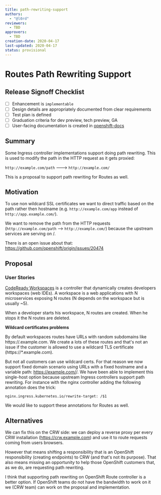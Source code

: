 ```yaml
---
title: path-rewriting-support
authors:
  - "@l0rd"
reviewers:
  - TBD
approvers:
  - TBD
creation-date: 2020-04-17
last-updated: 2020-04-17
status: provisional
---
```


# Routes Path Rewriting Support

## Release Signoff Checklist

- [ ] Enhancement is `implementable`
- [ ] Design details are appropriately documented from clear requirements
- [ ] Test plan is defined
- [ ] Graduation criteria for dev preview, tech preview, GA
- [ ] User-facing documentation is created in [openshift-docs](https://github.com/openshift/openshift-docs/)

## Summary

Some Ingress controller implementations support doing path rewriting. This is
used to modify the path in the HTTP request as it gets proxied:

`http://example.com/path` ---> `http://example.com/`

This is a proposal to support path rewriting for Routes as well.

## Motivation

To use non wildcard SSL certificates we want to direct traffic based on the path
rather then hostname (e.g. `http://example.com/app` instead of
`http://app.example.com/`).

We want to remove the path from the HTTP requests (`http://example.com/path` -->
`http://example.com/`) because the upstream services are serving on /.

There is an open issue about that: <https://github.com/openshift/origin/issues/20474>

## Proposal

### User Stories

[CodeReady Workspaces](https://developers.redhat.com/products/codeready-workspaces/overview)
is a controller that dynamically creates developers workspaces (web IDEs). A
workspace is a web applications with N microservices exposing N routes (N
depends on the workspace but is usually ~5).

When a developer starts his workspace, N routes are created. When he stops it
the N routes are deleted.

**Wildcard certificates problems**

By default workspaces routes have URLs with random subdomains like
https://<random-part>.example.com. We create a lots of these routes and
that's not an issue if the customer is allowed to use a wildcard TLS
certificate (https://*.example.com).

But not all customers can use wildcard certs. For that reason we now support
fixed domain scenario using URLs with a fixed hostname and a variable path:
https://example.com/<random-part>/. We have been able to implement this
single-host option because upstream Ingress controllers support path rewriting.
For instance with the nginx controller adding the following annotation does
the trick:

`nginx.ingress.kubernetes.io/rewrite-target: /$1`

We would like to support these annotations for Routes as well.

## Alternatives

We can fix this on the CRW side: we can deploy a reverse proxy per every CRW
installation (https://crw.example.com) and use it to route requests coming from
users browsers.

However that means shifting a responsibility that is an OpenShift responsibility
(creating endpoints) to CRW (and that's not its purpose). That also means missing
an opportunity to help those OpenShift customers that, as we do, are requesting
path rewriting.

I think that supporting path rewriting on OpenShift Route controller is a better
option. If OpenShift teams do not have the bandwidth to work on it we (CRW team)
can work on the proposal and implementation.
